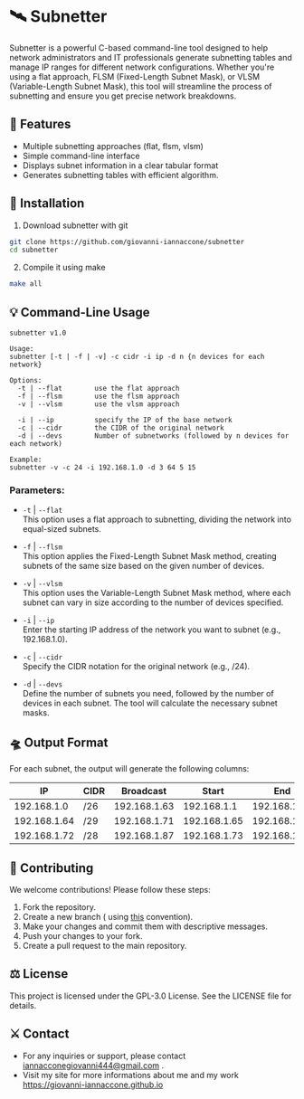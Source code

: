 # 🛰️ Subnetter

Subnetter is a powerful C-based command-line tool designed to help network administrators and IT professionals generate subnetting tables and manage IP ranges for different network configurations. Whether you're using a flat approach, FLSM (Fixed-Length Subnet Mask), or VLSM (Variable-Length Subnet Mask), this tool will streamline the process of subnetting and ensure you get precise network breakdowns.

## 🧮 Features
- Multiple subnetting approaches (flat, flsm, vlsm)
- Simple command-line interface
- Displays subnet information in a clear tabular format
- Generates subnetting tables with efficient algorithm.

## 📡 Installation
1. Download subnetter with git
```sh
git clone https://github.com/giovanni-iannaccone/subnetter
cd subnetter
```

2. Compile it using make
```sh
make all
```

## 💡 Command-Line Usage

```
subnetter v1.0

Usage:
subnetter [-t | -f | -v] -c cidr -i ip -d n {n devices for each network}

Options:
  -t | --flat        use the flat approach
  -f | --flsm        use the flsm approach
  -v | --vlsm        use the vlsm approach

  -i | --ip          specify the IP of the base network
  -c | --cidr        the CIDR of the original network
  -d | --devs        Number of subnetworks (followed by n devices for each network)

Example:
subnetter -v -c 24 -i 192.168.1.0 -d 3 64 5 15
```

### Parameters:

- `-t` | `--flat` <br/>
This option uses a flat approach to subnetting, dividing the network into equal-sized subnets.

- `-f` | `--flsm` <br/>
This option applies the Fixed-Length Subnet Mask method, creating subnets of the same size based on the given number of devices.

- `-v` | `--vlsm` <br/>
This option uses the Variable-Length Subnet Mask method, where each subnet can vary in size according to the number of devices specified.

- `-i` | `--ip` <br/>
Enter the starting IP address of the network you want to subnet (e.g., 192.168.1.0).

- `-c` | `--cidr` <br/>
Specify the CIDR notation for the original network (e.g., /24).

- `-d` | `--devs` <br/>
Define the number of subnets you need, followed by the number of devices in each subnet. The tool will calculate the necessary subnet masks.

## 🛸 Output Format

For each subnet, the output will generate the following columns:

| IP           |   CIDR  |	Broadcast   |   Start      |    End  	  | Free from	 |    to        |
|--------------|---------|--------------|--------------|--------------|--------------|--------------|
| 192.168.1.0  |   /26	 | 192.168.1.63	| 192.168.1.1  | 192.168.1.62 | 192.168.1.3	 | 192.168.1.62 |
| 192.168.1.64 |   /29	 | 192.168.1.71	| 192.168.1.65 | 192.168.1.70 |	192.168.1.66 | 192.168.1.69 |
| 192.168.1.72 |   /28	 | 192.168.1.87	| 192.168.1.73 | 192.168.1.86 |	192.168.1.74 | 192.168.1.85 |

## 🧩 Contributing
We welcome contributions! Please follow these steps:

1. Fork the repository.
2. Create a new branch ( using <a href="https://medium.com/@abhay.pixolo/naming-conventions-for-git-branches-a-cheatsheet-8549feca2534">this</a> convention).
3. Make your changes and commit them with descriptive messages.
4. Push your changes to your fork.
5. Create a pull request to the main repository.

## ⚖ License
This project is licensed under the GPL-3.0 License. See the LICENSE file for details.

## ⚔ Contact
- For any inquiries or support, please contact <a href="mailto:iannacconegiovanni444@gmail.com"> iannacconegiovanni444@gmail.com </a>.
- Visit my site for more informations about me and my work <a href="https://giovanni-iannaccone.gith
ub.io" target=”_blank” rel="noopener noreferrer"> https://giovanni-iannaccone.github.io </a>